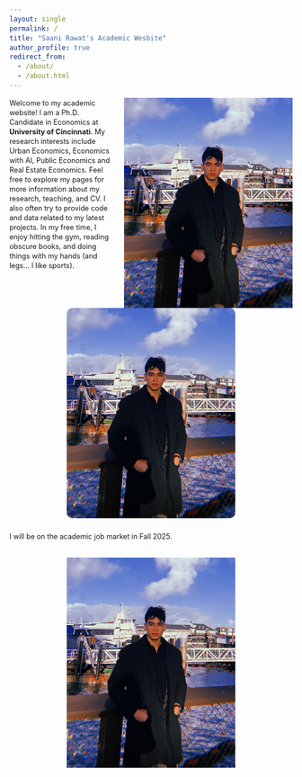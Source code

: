 ```yaml
---
layout: single
permalink: /
title: "Saani Rawat's Academic Wesbite"
author_profile: true
redirect_from: 
  - /about/
  - /about.html
---
```


<!-- ![Saani](/images/saani_rawat.png){: .align-right width="300px"} -->

<img src="/images/saani_rawat_resize.png" alt="Saani" style="float: right; width: 300px; margin-left: 20px;" /> 

<span style ="font-size:.9em;"> Welcome to my academic website! I am a Ph.D. Candidate in Economics at <strong>University of Cincinnati</strong>. My research interests include Urban Economics, Economics with AI, Public Economics and Real Estate Economics. Feel free to explore my pages for more information about my research, teaching, and CV. I also often try to provide code and data related to my latest projects. In my free time, I enjoy hitting the gym, reading obscure books, and doing things with my hands (and legs... I like sports).
</span>   

<!-- Centered image -->
<div style="text-align: center; margin: 20px 0;">
  <img src="/images/saani_rawat_resize.png" alt="Saani" style="max-width: 300px; border-radius: 10px;" />
</div>

<span style ="font-size:.9em;"> I will be on the academic job market in Fall 2025.  </span>   

<!-- Image at bottom -->
<div style="text-align: center; margin-top: 30px;">
  <img src="/images/saani_rawat_resize.png" alt="Saani" style="max-width: 300px;" />
</div>